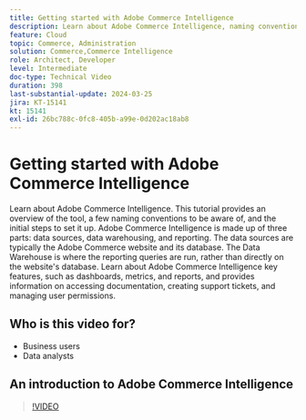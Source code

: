 ```yaml
---
title: Getting started with Adobe Commerce Intelligence
description: Learn about Adobe Commerce Intelligence, naming conventions, data integration, initial dashboard setup, data sources, data warehousing, reporting, and user management.
feature: Cloud
topic: Commerce, Administration
solution: Commerce,Commerce Intelligence
role: Architect, Developer
level: Intermediate
doc-type: Technical Video
duration: 398
last-substantial-update: 2024-03-25
jira: KT-15141
kt: 15141
exl-id: 26bc788c-0fc8-405b-a99e-0d202ac18ab8
---
```

# Getting started with Adobe Commerce Intelligence

Learn about Adobe Commerce Intelligence. This tutorial provides an overview of the tool, a few naming conventions to be aware of, and the initial steps to set it up. Adobe Commerce Intelligence is made up of three parts: data sources, data warehousing, and reporting. ​The data sources are typically the Adobe Commerce website and its database. ​The Data Warehouse is where the reporting queries are run, rather than directly on the website's database. ​Learn about ​Adobe Commerce Intelligence key features, such as dashboards, metrics, and reports, and provides information on accessing documentation, creating support tickets, and managing user permissions. 

## Who is this video for?

- Business users
- Data analysts

## An introduction to Adobe Commerce Intelligence

>[!VIDEO](https://video.tv.adobe.com/v/3428024?learn=on)
